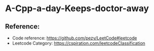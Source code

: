 # A-Cpp-a-day-Keeps-doctor-away

## Reference: 
* Code reference: https://github.com/pezy/LeetCode#leetcode
* Leetcode Category: https://cspiration.com/leetcodeClassification
